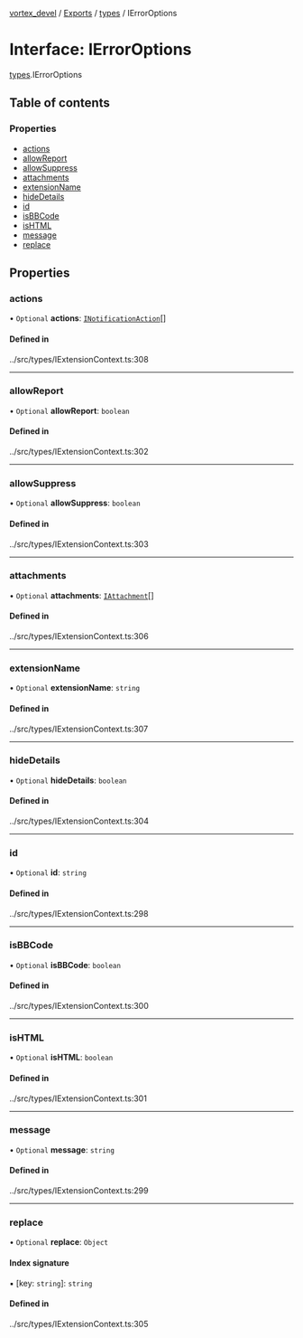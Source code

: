 [vortex_devel](../README.md) / [Exports](../modules.md) / [types](../modules/types.md) / IErrorOptions

# Interface: IErrorOptions

[types](../modules/types.md).IErrorOptions

## Table of contents

### Properties

- [actions](types.IErrorOptions.md#actions)
- [allowReport](types.IErrorOptions.md#allowreport)
- [allowSuppress](types.IErrorOptions.md#allowsuppress)
- [attachments](types.IErrorOptions.md#attachments)
- [extensionName](types.IErrorOptions.md#extensionname)
- [hideDetails](types.IErrorOptions.md#hidedetails)
- [id](types.IErrorOptions.md#id)
- [isBBCode](types.IErrorOptions.md#isbbcode)
- [isHTML](types.IErrorOptions.md#ishtml)
- [message](types.IErrorOptions.md#message)
- [replace](types.IErrorOptions.md#replace)

## Properties

### actions

• `Optional` **actions**: [`INotificationAction`](types.INotificationAction.md)[]

#### Defined in

../src/types/IExtensionContext.ts:308

___

### allowReport

• `Optional` **allowReport**: `boolean`

#### Defined in

../src/types/IExtensionContext.ts:302

___

### allowSuppress

• `Optional` **allowSuppress**: `boolean`

#### Defined in

../src/types/IExtensionContext.ts:303

___

### attachments

• `Optional` **attachments**: [`IAttachment`](types.IAttachment.md)[]

#### Defined in

../src/types/IExtensionContext.ts:306

___

### extensionName

• `Optional` **extensionName**: `string`

#### Defined in

../src/types/IExtensionContext.ts:307

___

### hideDetails

• `Optional` **hideDetails**: `boolean`

#### Defined in

../src/types/IExtensionContext.ts:304

___

### id

• `Optional` **id**: `string`

#### Defined in

../src/types/IExtensionContext.ts:298

___

### isBBCode

• `Optional` **isBBCode**: `boolean`

#### Defined in

../src/types/IExtensionContext.ts:300

___

### isHTML

• `Optional` **isHTML**: `boolean`

#### Defined in

../src/types/IExtensionContext.ts:301

___

### message

• `Optional` **message**: `string`

#### Defined in

../src/types/IExtensionContext.ts:299

___

### replace

• `Optional` **replace**: `Object`

#### Index signature

▪ [key: `string`]: `string`

#### Defined in

../src/types/IExtensionContext.ts:305
